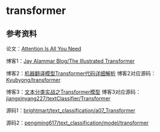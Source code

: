 # transformer

## 参考资料

论文：[Attention Is All You Need](https://arxiv.org/pdf/1706.03762.pdf)

博客1：[Jay Alammar Blog/The Illustrated Transformer](https://jalammar.github.io/illustrated-transformer)

博客2：[机器翻译模型Transformer代码详细解析](https://blog.csdn.net/mijiaoxiaosan/article/details/74909076)
博客2对应源码：[Kyubyong/transformer](https://github.com/Kyubyong/transformer)

博客3：[文本分类实战之Transformer模型](https://www.cnblogs.com/jiangxinyang/p/10210813.html)
博客3对应源码：[jiangxinyang227/textClassifier/Transformer](https://github.com/jiangxinyang227/textClassifier/tree/master/Transformer)

源码1：[brightmart/text_classification/a07_Transformer](https://github.com/brightmart/text_classification/tree/master/a07_Transformer)

源码2：[pengming617/text_classification/model/transformer](https://github.com/pengming617/text_classification/tree/master/model/transformer)


